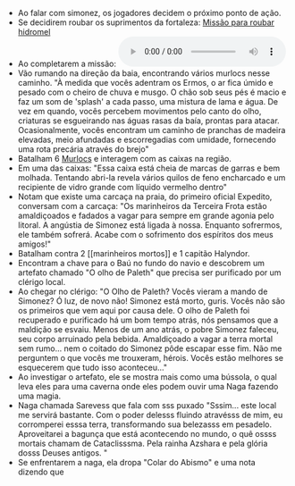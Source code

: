 - Ao falar com simonez, os jogadores decidem o próximo ponto de ação.
- Se decidirem roubar os suprimentos da fortaleza: [Missão para roubar hidromel](Missão%20para%20roubar%20hidromel.canvas)
- Ao completarem a missão: ![](ElevenLabs_2024-06-08T00%2003%2055_Anão_pvc_s30_sb50_se75_b_m2.mp3)
- Vão rumando na direção da baia, encontrando vários murlocs nesse caminho. 
"À medida que vocês adentram os Ermos, o ar fica úmido e pesado com o cheiro de chuva e musgo. O chão sob seus pés é macio e faz um som de 'splash' a cada passo, uma mistura de lama e água.
De vez em quando, vocês percebem movimentos pelo canto do olho, criaturas se esgueirando nas águas rasas da baía, prontas para atacar. Ocasionalmente, vocês encontram um caminho de pranchas de madeira elevadas, meio afundadas e escorregadias com umidade, fornecendo uma rota precária através do brejo"
- Batalham 6 [Murlocs](Murlocs.md) e interagem com as caixas na região.
- Em uma das caixas: "Essa caixa está cheia de marcas de garras e bem molhada. Tentando abri-la revela vários quilos de feno encharcado e um recipiente de vidro grande com líquido vermelho dentro" 
- Notam que existe uma carcaça na praia, do primeiro oficial Expedito, conversam com a carcaça: "Os marinheiros da Terceira Frota estão amaldiçoados e fadados a vagar para sempre em grande agonia pelo litoral. A angústia de Simonez está ligada à nossa. Enquanto sofrermos, ele também sofrerá. Acabe com o sofrimento dos espíritos dos meus amigos!"
- Batalham contra 2 [[marinheiros mortos]] e 1 capitão Halyndor. 
- Encontram a chave para o Baú no fundo do navio e descobrem um artefato chamado "O olho de Paleth" que precisa ser purificado por um clérigo local.
- Ao chegar no clérigo: "O Olho de Paleth? Vocês vieram a mando de Simonez? Ó luz, de novo não! Simonez está morto, guris. Vocês não são os primeiros que vem aqui por causa dele. O olho de Paleth foi recuperado e purificado há um bom tempo atrás, nós pensamos que a maldição se esvaiu. Menos de um ano atrás, o pobre Simonez faleceu, seu corpo arruinado pela bebida. Amaldiçoado a vagar a terra mortal sem rumo... nem o coitado do Simonez pôde escapar esse fim. Não me perguntem o que vocês me trouxeram, hérois. Vocês estão melhores se esquecerem que tudo isso aconteceu..."
- Ao investigar o artefato, ele se mostra mais como uma bússola, o qual leva eles para uma caverna onde eles podem ouvir uma Naga fazendo uma magia.
- Naga chamada Sarevess que fala com sss puxado "Sssim... este local me servirá bastante. Com o poder delesss fluindo atravésss de mim, eu corromperei esssa terra, transformando sua belezasss em pesadelo. Aproveitarei a bagunça que está acontecendo no mundo, o quê ossss mortais chamam de Cataclisssma. Pela rainha Azshara e pela glória dosss Deuses antigos. "
- Se enfrentarem a naga, ela dropa "Colar do Abismo" e uma nota dizendo que 